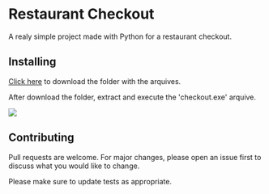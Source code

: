 # Restaurant Checkout

A realy simple project made with Python for a restaurant checkout.

## Installing

 [Click here](https://drive.google.com/file/d/1D4qw0XDcVhae3GsjvF63ewcmuQjO4T3g/view?usp=sharing) to download the folder with the arquives.
 
 After download the folder, extract and execute the 'checkout.exe' arquive.

![](https://user-images.githubusercontent.com/56608210/91247431-a7507f00-e728-11ea-814e-4e46d8bd8391.png)

## Contributing

Pull requests are welcome. For major changes, please open an issue first to discuss what you would like to change.

Please make sure to update tests as appropriate.
